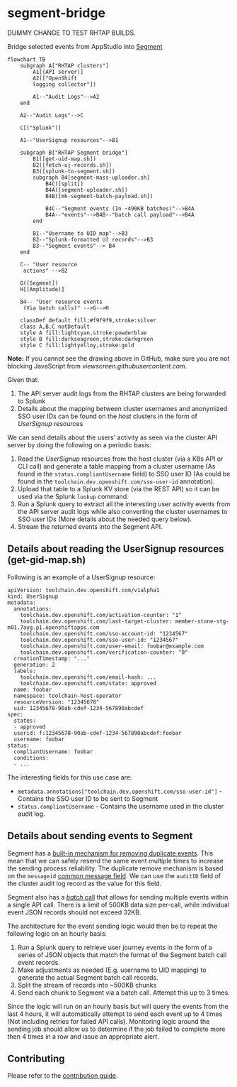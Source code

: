 # segment-bridge

DUMMY CHANGE TO TEST RHTAP BUILDS.


Bridge selected events from AppStudio into [Segment][1]

```mermaid
flowchart TB
    subgraph A["RHTAP clusters"]
        A1[(API server)]
        A2(["OpenShift
        logging collector"])

        A1--"Audit Logs"-->A2
    end

    A2--"Audit Logs"-->C

    C[("Splunk")]

    A1--"UserSignup resources"-->B1

    subgraph B["RHTAP Segment bridge"]
        B1([get-uid-map.sh])
        B2([fetch-uj-records.sh])
        B3([splunk-to-segment.sh])
        subgraph B4[segment-mass-uploader.sh]
            B4C([split])
            B4A([segment-uploader.sh])
            B4B([mk-segment-batch-payload.sh])

            B4C--"Segment events (In ~490KB batches)"-->B4A
            B4A--"events"-->B4B--"batch call payload"-->B4A
        end

        B1--"Username to UID map"-->B3
        B2--"Splunk-formatted UJ records"-->B3
        B3--"Segment events"--> B4
    end

    C-- "User resource
     actions" -->B2

    G([Segment])
    H[(Amplitude)]

    B4-- "User resource events
     (Via batch calls)" -->G-->H

    classDef default fill:#f9f9f9,stroke:silver
    class A,B,C notDefault
    style A fill:lightcyan,stroke:powderblue
    style B fill:darkseagreen,stroke:darkgreen
    style C fill:lightyelloy,stroke:gold
```
**Note:** If you cannot see the drawing above in GitHub, make sure you are not
blocking JavaScript from *viewscreen.githubusercontent.com*.

Given that:

1. The API server audit logs from the RHTAP clusters are being forwarded to
   Splunk
2. Details about the mapping between cluster usernames and anonymized SSO user
   IDs can be found on the *host* clusters in the form of *UserSignup*
   resources

We can send details about the users' activity as seen via the cluster API
server by doing the following on a periodic basis:

1. Read the *UserSignup* resources from the host cluster (via a K8s API or CLI
   call) and generate a table mapping from a cluster username (As found in the
     `status.compliantUsername` field) to SSO user ID (As could be found in the
       `toolchain.dev.openshift.com/sso-user-id` annotation).
2. Upload that table to a Splunk KV store (via the REST API) so it can be used
   via the Splunk `lookup` command.
3. Run a Splunk query to extract all the interesting user activity events from
   the API server audit logs while also converting the cluster usernames to SSO
   user IDs (More details about the needed query below).
4. Stream the returned events into the Segment API.

[1]: https://app.segment.com

## Details about reading the UserSignup resources (get-gid-map.sh)

Following is an example of a UserSignup resource:
```
apiVersion: toolchain.dev.openshift.com/v1alpha1
kind: UserSignup
metadata:
  annotations:
    toolchain.dev.openshift.com/activation-counter: "1"
    toolchain.dev.openshift.com/last-target-cluster: member-stone-stg-m01.7ayg.p1.openshiftapps.com
    toolchain.dev.openshift.com/sso-account-id: "1234567"
    toolchain.dev.openshift.com/sso-user-id: "1234567"
    toolchain.dev.openshift.com/user-email: foobar@example.com
    toolchain.dev.openshift.com/verification-counter: "0"
  creationTimestamp: "..."
  generation: 2
  labels:
    toolchain.dev.openshift.com/email-hash: ...
    toolchain.dev.openshift.com/state: approved
  name: foobar
  namespace: toolchain-host-operator
  resourceVersion: "12345678"
  uid: 12345678-90ab-cdef-1234-567890abcdef
spec:
  states:
  - approved
  userid: f:12345678-90ab-cdef-1234-567890abcdef:foobar
  username: foobar
status:
  compliantUsername: foobar
  conditions:
  - ...
```

The interesting fields for this use case are:

- `metadata.annotations["toolchain.dev.openshift.com/sso-user-id"]` - Contains
  the SSO user ID to be sent to Segment
- `status.compliantUsername` - Contains the username used in the cluster audit
  log.

## Details about sending events to Segment

Segment has a [built-in mechanism for removing duplicate events][ES1]. This
mean that we can safely resend the same event multiple times to increase the
sending process reliability. The duplicate remove mechanism is based on the
`messageid` [common message field][ES2]. We can use the `auditID` field of the
cluster audit log record as the value for this field.

Segment also has a [*batch* call][ES3] that allows for sending multiple events
within a single API call. There is a limit of 500KB data size per-call, while
individual event JSON records should not exceed 32KB.

The architecture for the event sending logic would then be to repeat the
following logic on an hourly basis:

1. Run a Splunk query to retrieve user journey events in the form of a
   series of JSON objects that match the format of the Segment batch call event
   records.
2. Make adjustments as needed (E.g. username to UID mapping) to generate the
   actual Segment batch call records.
3. Split the stream of records into ~500KB chunks
4. Send each chunk to Segment via a batch call. Attempt this up to 3 times.

Since the logic will run on an hourly basis but will query the events from the
last 4 hours, it will automatically attempt to send each event up to 4 times
(Not including retries for failed API calls). Monitoring logic around the
sending job should allow us to determine if the job failed to complete more
then 4 times in a row and issue an appropriate alert.

[ES1]: https://segment.com/blog/exactly-once-delivery/
[ES2]: https://segment.com/docs/connections/spec/common/
[ES3]: https://segment.com/docs/connections/sources/catalog/libraries/server/http-api/#batch

## Contributing

Please refer to the [contribution guide](./CONTRIBUTING.md).

